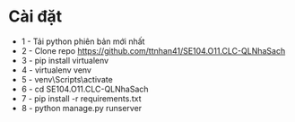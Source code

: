 # Cài đặt
* 1 - Tải python phiên bản mới nhất
* 2 - Clone repo https://github.com/ttnhan41/SE104.O11.CLC-QLNhaSach
* 3 - pip install virtualenv
* 4 - virtualenv venv
* 5 - venv\Scripts\activate
* 6 - cd SE104.O11.CLC-QLNhaSach
* 7 - pip install -r requirements.txt
* 8 - python manage.py runserver

